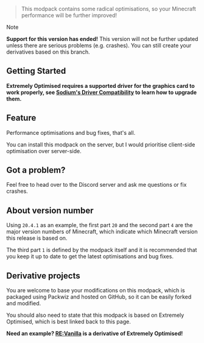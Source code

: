 > This modpack contains some radical optimisations, so your Minecraft performance will be further improved!

> [!NOTE]
> **Support for this version has ended!** This version will not be further updated unless there are serious problems (e.g. crashes). You can still create your derivatives based on this branch.

## Getting Started

**Extremely Optimised requires a supported driver for the graphics card to work properly, see [Sodium's Driver Compatibility](https://github.com/CaffeineMC/sodium-fabric/wiki/Driver-Compatibility) to learn how to upgrade them.**

## Feature

Performance optimisations and bug fixes, that's all.

You can install this modpack on the server, but I would prioritise client-side optimisation over server-side.

## Got a problem?

Feel free to head over to the Discord server and ask me questions or fix crashes.

## About version number

Using `20.4.1` as an example, the first part `20` and the second part `4` are the major version numbers of Minecraft, which indicate which Minecraft version this release is based on.

The third part `1` is defined by the modpack itself and it is recommended that you keep it up to date to get the latest optimisations and bug fixes.

## Derivative projects

You are welcome to base your modifications on this modpack, which is packaged using Packwiz and hosted on GitHub, so it can be easily forked and modified.

You should also need to state that this modpack is based on Extremely Optimised, which is best linked back to this page.

**Need an example? [RE:Vanilla](https://modrinth.com/modpack/revanillaw) is a derivative of Extremely Optimised!**